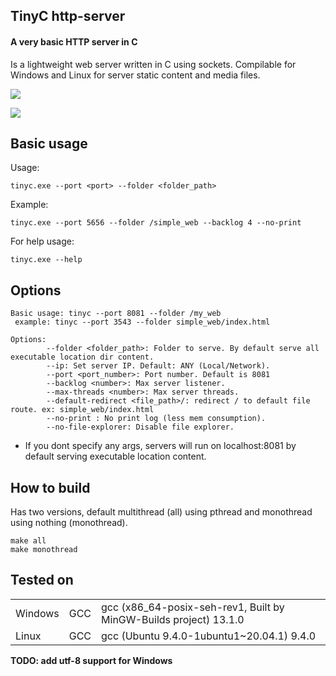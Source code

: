 ## TinyC http-server

#### A very basic HTTP server in C

Is a lightweight web server written in C using sockets. Compilable for Windows and Linux for server static content and media files.

![](https://upload.wikimedia.org/wikipedia/commons/thumb/5/5b/HTTP_logo.svg/320px-HTTP_logo.svg.png)

![](https://i.ibb.co/5Mx1WrD/tinyc.png)

## Basic usage

Usage:

```plaintext
tinyc.exe --port <port> --folder <folder_path>
```

Example:

```plaintext
tinyc.exe --port 5656 --folder /simple_web --backlog 4 --no-print
```

For help usage:

```plaintext
tinyc.exe --help
```

## Options

```plaintext
Basic usage: tinyc --port 8081 --folder /my_web
 example: tinyc --port 3543 --folder simple_web/index.html

Options:
        --folder <folder_path>: Folder to serve. By default serve all executable location dir content.
        --ip: Set server IP. Default: ANY (Local/Network).
        --port <port_number>: Port number. Default is 8081
        --backlog <number>: Max server listener.
        --max-threads <number>: Max server threads.
        --default-redirect <file_path>/: redirect / to default file route. ex: simple_web/index.html
        --no-print : No print log (less mem consumption).
        --no-file-explorer: Disable file explorer.
```

*   If you dont specify any args, servers will run on localhost:8081 by default serving executable location content.

## How to build

Has two versions, default multithread (all) using pthread and monothread using nothing (monothread).

```plaintext
make all
make monothread
```

## **Tested on**

<table><tbody><tr><td>Windows</td><td>GCC</td><td>gcc (x86_64-posix-seh-rev1, Built by MinGW-Builds project) 13.1.0</td></tr><tr><td>Linux</td><td>GCC</td><td>gcc (Ubuntu 9.4.0-1ubuntu1~20.04.1) 9.4.0</td></tr></tbody></table>

**TODO: add utf-8 support for Windows**
